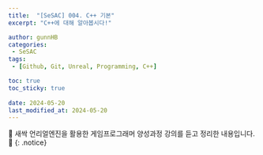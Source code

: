 ```yaml
---
title:  "[SeSAC] 004. C++ 기본"
excerpt: "C++에 대해 알아봅시다!"

author: gunnHB
categories: 
 - SeSAC
tags: 
 - [Github, Git, Unreal, Programming, C++]

toc: true
toc_sticky: true
 
date: 2024-05-20
last_modified_at: 2024-05-20
---
```


🔔 새싹 언리얼엔진을 활용한 게임프로그래머 양성과정 강의를 듣고 정리한 내용입니다. 🔔
{: .notice}

